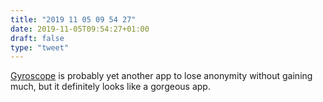 ```yaml
---
title: "2019 11 05 09 54 27"
date: 2019-11-05T09:54:27+01:00
draft: false
type: "tweet"
---
```

[Gyroscope](https://gyrosco.pe/) is probably yet another app to lose anonymity without gaining much, but it definitely looks like a gorgeous app.

